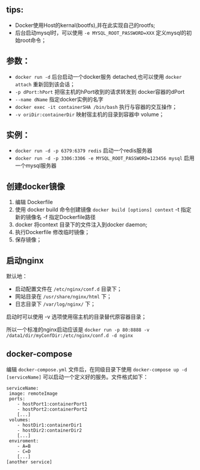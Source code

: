﻿tips:
---
- Docker使用Host的kernal(bootfs),并在此实现自己的rootfs;
- 后台启动mysql时，可以使用 `-e MYSQL_ROOT_PASSWORD=XXX` 定义mysql的初始root命令；

参数：
---
- `docker run -d` 后台启动一个docker服务 detached,也可以使用 `docker attach` 重新回到该会话；
- `-p dPort:hPort` 把宿主机的hPort收到的请求转发到 docker容器的dPort
- `--name dName` 指定docker实例的名字
- `docker exec -it containerSHA /bin/bash` 执行与容器的交互操作；
- `-v oriDir:containerDir` 映射宿主机的目录到容器中 volume；


实例：
---
- `docker run -d -p 6379:6379 redis` 启动一个redis服务器
- `docker run -d -p 3306:3306 -e MYSQL_ROOT_PASSWORD=123456 mysql` 启用一个mysql服务器

创建docker镜像
----------


1. 编辑 Dockerfile
2. 使用 docker build 命令创建镜像 `docker build [options] context`
     -t 指定新的镜像名  -f 指定Dockerfile路径
3. docker 将context 目录下的文件注入到docker daemon;
4. 执行Dockerfile 修改临时镜像；
5. 保存镜像；

启动nginx
-------
默认地：
- 启动配置文件在 `/etc/nginx/conf.d` 目录下；
- 网站目录在 `/usr/share/nginx/html` 下；
- 日志目录下 `/var/log/nginx/` 下；

启动时可以使用 -v 选项使用宿主机的目录替代原容器目录；

所以一个标准的nginx启动应该是 `docker run -p 80:8888 -v /data1/dir/myConfDir:/etc/nginx/conf.d -d nginx`

docker-compose
--------------
编辑 `docker-compose.yml` 文件后，在同级目录下使用 `docker-compose up -d [serviceName]` 可以启动一个定义好的服务。文件格式如下：

```
serviceName:
 image: remoteImage
 ports:
    - hostPort1:containerPort1
    - hostPort2:containerPort2
    [...]
 volumes:
    - hostDir1:containerDir1
    - hostDir2:containerDir2
    [...]
 enviroment:
    - A=B
    - C=D
    [...]
[another service]
```